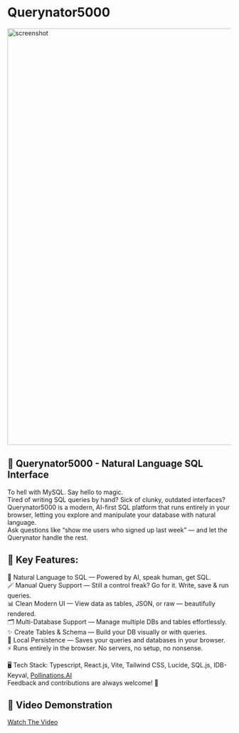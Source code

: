 # Querynator5000

<img width="1916" height="935" alt="screenshot" src="https://github.com/user-attachments/assets/675d5983-b113-4308-9f89-f517bcdbcee7" />  

## 🚀 Querynator5000 - Natural Language SQL Interface

To hell with MySQL. Say hello to magic.  
Tired of writing SQL queries by hand? Sick of clunky, outdated interfaces?  
Querynator5000 is a modern, AI-first SQL platform that runs entirely in your browser, letting you explore and manipulate your database with natural language.   
Ask questions like “show me users who signed up last week” — and let the Querynator handle the rest.

## 🔮 Key Features:  
🧠 Natural Language to SQL — Powered by AI, speak human, get SQL.  
🪄 Manual Query Support — Still a control freak? Go for it. Write, save & run queries.  
📊 Clean Modern UI — View data as tables, JSON, or raw — beautifully rendered.  
🗂️ Multi-Database Support — Manage multiple DBs and tables effortlessly.  
✨ Create Tables & Schema — Build your DB visually or with queries.  
💾 Local Persistence — Saves your queries and databases in your browser.  
⚡ Runs entirely in the browser. No servers, no setup, no nonsense.

🖥️ Tech Stack: Typescript, React.js, Vite, Tailwind CSS, Lucide, SQL.js, IDB-Keyval, [Pollinations.AI](https://pollinations.ai/)  
Feedback and contributions are always welcome! 🙌

## 🎥 Video Demonstration
[Watch The Video](https://youtu.be/6Ih5qI4u0RM) 
